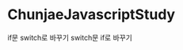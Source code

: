 # ChunjaeJavascriptStudy

if문 switch로 바꾸기
switch문 if로 바꾸기

<!-- 시험점수

91 ~ 100 : A
81 ~ 90 : B
71 ~ 80 : C
61 ~ 70 : D
~ 60 : F -->
